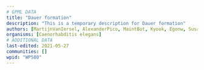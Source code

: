 ```yaml
---
# GPML DATA
title: "Dauer formation"
description: "This is a temporary description for Dauer formation"
authors: [MartijnVanIersel, AlexanderPico, MaintBot, Kyook, Egonw, Susan, RaatsS]
organisms: [Caenorhabditis elegans]
# ADDITIONAL DATA
last-edited: 2021-05-27
communities: []
wpid: "WP580"
---
```

